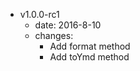 - v1.0.0-rc1
    - date: 2016-8-10
    - changes:
        - Add format method
        - Add toYmd method